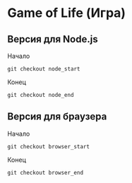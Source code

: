 # Game of Life (Игра)

## Версия для Node.js

Начало

```
git checkout node_start
```

Конец

```
git checkout node_end
```

## Версия для браузера

Начало

```
git checkout browser_start
```

Конец

```
git checkout browser_end
```
